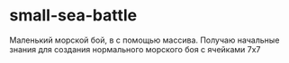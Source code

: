 # small-sea-battle
Маленький морской бой, в с помощью массива. Получаю начальные знания для создания нормального морского боя с ячейками 7х7
